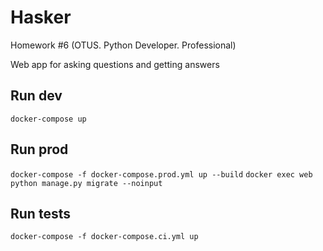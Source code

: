 # Hasker
Homework #6 (OTUS. Python Developer. Professional)

Web app for asking questions and getting answers

## Run dev
`docker-compose up`

## Run prod

`docker-compose -f docker-compose.prod.yml up --build`
`docker exec web python manage.py migrate --noinput`

## Run tests
`docker-compose -f docker-compose.ci.yml up`
